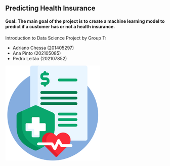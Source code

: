 ## **Predicting Health Insurance**
#### **Goal:** The main goal of the project is to create a machine learning model to predict if a customer has or not a health insurance.

Introduction to Data Science Project by Group T:
- Adriano Chessa (201405297)
- Ana Pinto (202105085)
- Pedro Leitão (202107852)

<img src="110m_cultural/hi.png" width="300px">
